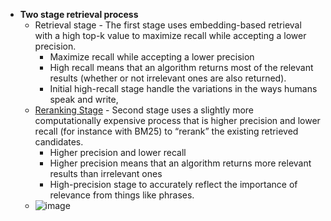 
-  <b> Two stage retrieval process </b>
   -   Retrieval stage - The first stage uses embedding-based retrieval with a high top-k value to maximize recall while accepting a lower precision.
       -   Maximize recall while accepting a lower precision
       -   High recall means that an algorithm returns most of the relevant results (whether or not irrelevant ones are also returned).
       -   Initial high-recall stage handle the variations in the ways humans speak and write,
   -   [Reranking Stage](https://www.pinecone.io/learn/series/rag/rerankers/) - Second stage uses a slightly more computationally expensive process that is higher precision and lower recall (for instance with BM25) to “rerank” the existing retrieved candidates.
       -   Higher precision and lower recall
       -   Higher precision means that an algorithm returns more relevant results than irrelevant ones
       -   High-precision stage to accurately reflect the importance of relevance from things like phrases.
   -  ![image](https://github.com/harirajeev/learn_LLMS/assets/13446418/7022df94-6da8-4b6c-904f-b13e539da98f)
